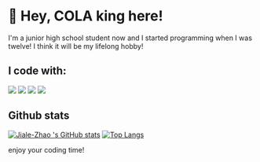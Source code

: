 # :wave: Hey, COLA king here!

I'm a junior high school student now and I started programming when I was twelve!
I think it will be my lifelong hobby!

## I code with:
[![](https://img.shields.io/badge/python3.7-orange?style=for-the-badge&logo=python&logoColor=blue)]({linkUrl})
[![](https://img.shields.io/badge/javascript-green?style=for-the-badge&logo=javascript&logoColor=yellow)]({linkUrl})
[![](https://img.shields.io/badge/html5-blue?style=for-the-badge&logo=html5&logoColor=black)]({linkUrl})
[![](https://img.shields.io/badge/c/c++-pink?style=for-the-badge&logo=c&logoColor=white)]({linkUrl})


## Github stats
 [![Jiale-Zhao 's GitHub stats](https://github-readme-stats.vercel.app/api?username=Jiale-Zhao&theme=synthwave&show_icons=true&hide_border=true&line_height=27&card_width=300px)](https://github.com/anuraghazra/github-readme-stats)
[![Top Langs](https://github-readme-stats.vercel.app/api/top-langs/?username=Jiale-Zhao&theme=synthwave&hide_border=true&langs_count=3)](https://github.com/anuraghazra/github-readme-stats)


enjoy your coding time!
